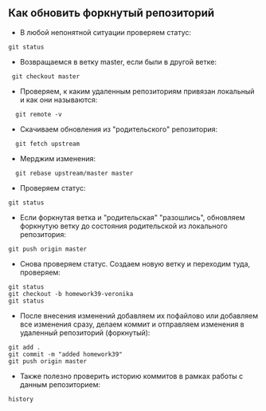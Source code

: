 ## Как обновить форкнутый репозиторий 
 
 - В любой непонятной ситуации проверяем статус:

````
git status
````

- Возвращаемся в ветку master, если были в другой ветке:

````
 git checkout master
````  

- Проверяем, к каким удаленным репозиториям привязан локальный и как они называются:

````
  git remote -v
````  

- Скачиваем обновления из "родительского" репозитория:

````
  git fetch upstream
````  

- Мерджим изменения:

````
  git rebase upstream/master master
  ````

- Проверяем статус:

````
git status
  ````

- Если форкнутая ветка и "родительская" "разошлись", обновляем форкнутую ветку до состояния родительской из локального репозитория:

````
git push origin master
````  

- Снова проверяем статус. Создаем новую ветку и переходим туда, проверяем:

````
git status
git checkout -b homework39-veronika
git status
````

- После внесения изменений добавляем их пофайлово или добавляем все изменения сразу, делаем коммит и отправляем изменения в удаленный репозиторий (форкнутый):

````
git add .
git commit -m "added homework39"
git push origin master
````

- Также полезно проверить историю коммитов в рамках работы с данным репозиторием:

````
history
````